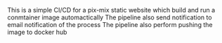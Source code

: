 This is a simple CI/CD for a pix-mix static website which build and run a conmtainer image automactically
The pipeline also send notification to email notification of the process
The pipeline also perform pushing the image to docker hub

